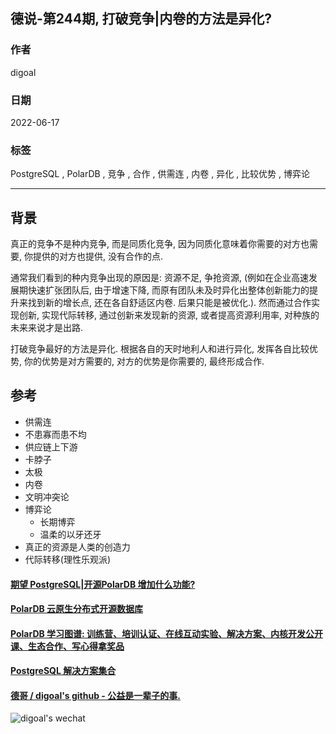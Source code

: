 ## 德说-第244期, 打破竞争|内卷的方法是异化?            
                                                                            
### 作者                                                                            
digoal                                                                            
                                                                            
### 日期                                                                            
2022-06-17                                                                 
                                                                            
### 标签                                                                            
PostgreSQL , PolarDB , 竞争 , 合作 , 供需连 , 内卷 , 异化 , 比较优势 , 博弈论                                                          
                                                                            
----                                                              
                                                                            
## 背景     
真正的竞争不是种内竞争, 而是同质化竞争, 因为同质化意味着你需要的对方也需要, 你提供的对方也提供, 没有合作的点.    
    
通常我们看到的种内竞争出现的原因是: 资源不足, 争抢资源, (例如在企业高速发展期快速扩张团队后, 由于增速下降, 而原有团队未及时异化出整体创新能力的提升来找到新的增长点, 还在各自舒适区内卷. 后果只能是被优化.).  然而通过合作实现创新, 实现代际转移, 通过创新来发现新的资源, 或者提高资源利用率, 对种族的未来来说才是出路.    
      
打破竞争最好的方法是异化. 根据各自的天时地利人和进行异化, 发挥各自比较优势, 你的优势是对方需要的, 对方的优势是你需要的, 最终形成合作.    
    
## 参考    
- 供需连    
- 不患寡而患不均    
- 供应链上下游    
- 卡脖子    
- 太极    
- 内卷    
- 文明冲突论    
- 博弈论    
    - 长期博弈    
    - 温柔的以牙还牙    
- 真正的资源是人类的创造力  
- 代际转移(理性乐观派)  
      
  
  
#### [期望 PostgreSQL|开源PolarDB 增加什么功能?](https://github.com/digoal/blog/issues/76 "269ac3d1c492e938c0191101c7238216")
  
  
#### [PolarDB 云原生分布式开源数据库](https://github.com/ApsaraDB "57258f76c37864c6e6d23383d05714ea")
  
  
#### [PolarDB 学习图谱: 训练营、培训认证、在线互动实验、解决方案、内核开发公开课、生态合作、写心得拿奖品](https://www.aliyun.com/database/openpolardb/activity "8642f60e04ed0c814bf9cb9677976bd4")
  
  
#### [PostgreSQL 解决方案集合](../201706/20170601_02.md "40cff096e9ed7122c512b35d8561d9c8")
  
  
#### [德哥 / digoal's github - 公益是一辈子的事.](https://github.com/digoal/blog/blob/master/README.md "22709685feb7cab07d30f30387f0a9ae")
  
  
![digoal's wechat](../pic/digoal_weixin.jpg "f7ad92eeba24523fd47a6e1a0e691b59")
  
